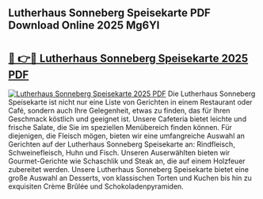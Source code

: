 ## Lutherhaus Sonneberg Speisekarte PDF Download Online 2025 Mg6Yl

# <h2><a href="http://gc7icg.nevu.top/?p=Lutherhaus+Sonneberg+Speisekarte">🔗 👉🔴 Lutherhaus Sonneberg Speisekarte 2025 PDF</a></h2>

[![Lutherhaus Sonneberg Speisekarte 2025 PDF](https://i.imgur.com/dBaPXMq.png)](http://gc7icg.nevu.top/?p=Lutherhaus+Sonneberg+Speisekarte)
Die Lutherhaus Sonneberg Speisekarte ist nicht nur eine Liste von Gerichten in einem Restaurant oder Café, sondern auch Ihre Gelegenheit, etwas zu finden, das für Ihren Geschmack köstlich und geeignet ist. Unsere Cafeteria bietet leichte und frische Salate, die Sie im speziellen Menübereich finden können. Für diejenigen, die Fleisch mögen, bieten wir eine umfangreiche Auswahl an Gerichten auf der Lutherhaus Sonneberg Speisekarte an: Rindfleisch, Schweinefleisch, Huhn und Fisch. Unseren Auserwählten bieten wir Gourmet-Gerichte wie Schaschlik und Steak an, die auf einem Holzfeuer zubereitet werden. Unsere Lutherhaus Sonneberg Speisekarte bietet eine große Auswahl an Desserts, von klassischen Torten und Kuchen bis hin zu exquisiten Crème Brûlée und Schokoladenpyramiden.
